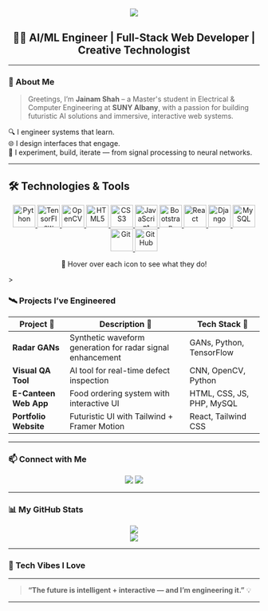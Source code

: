 <h1 align="center">
  <img src="https://readme-typing-svg.demolab.com?font=Orbitron&size=32&duration=4000&pause=1000&color=00FFCC&center=true&vCenter=true&width=750&lines=Initializing+Profile...;Launching+AI%2FML+System...;Welcome+to+Jainam+Shah's+Universe+🌌;" />
</h1>

<h2 align="center">👨‍💻 AI/ML Engineer | Full-Stack Web Developer | Creative Technologist</h2>

---

### 🧠 About Me

> Greetings, I’m **Jainam Shah** – a Master's student in Electrical & Computer Engineering at **SUNY Albany**, with a passion for building futuristic AI solutions and immersive, interactive web systems.

🔍 I engineer systems that learn.  
🌐 I design interfaces that engage.  
🧠 I experiment, build, iterate — from signal processing to neural networks.

---

## 🛠️ Technologies & Tools

<div align="center">

<!-- Tool icons with alt tooltips (hover text) -->
<a href="https://www.python.org/" title="Python – Programming Language">
  <img src="https://skillicons.dev/icons?i=python" alt="Python" height="45" />
</a>
<a href="https://www.tensorflow.org/" title="TensorFlow – Deep Learning Framework">
  <img src="https://skillicons.dev/icons?i=tensorflow" alt="TensorFlow" height="45" />
</a>
<a href="https://opencv.org/" title="OpenCV – Computer Vision Library">
  <img src="https://skillicons.dev/icons?i=opencv" alt="OpenCV" height="45" />
</a>
<a href="https://developer.mozilla.org/en-US/docs/Web/HTML" title="HTML5 – Markup Language">
  <img src="https://skillicons.dev/icons?i=html" alt="HTML5" height="45" />
</a>
<a href="https://developer.mozilla.org/en-US/docs/Web/CSS" title="CSS3 – Styling & Layout">
  <img src="https://skillicons.dev/icons?i=css" alt="CSS3" height="45" />
</a>
<a href="https://developer.mozilla.org/en-US/docs/Web/JavaScript" title="JavaScript – Frontend Logic">
  <img src="https://skillicons.dev/icons?i=javascript" alt="JavaScript" height="45" />
</a>
<a href="https://getbootstrap.com/" title="Bootstrap – Responsive Design Framework">
  <img src="https://skillicons.dev/icons?i=bootstrap" alt="Bootstrap" height="45" />
</a>
<a href="https://reactjs.org/" title="React.js – JavaScript UI Library">
  <img src="https://skillicons.dev/icons?i=react" alt="React" height="45" />
</a>
<a href="https://www.djangoproject.com/" title="Django – Python Web Framework">
  <img src="https://skillicons.dev/icons?i=django" alt="Django" height="45" />
</a>
<a href="https://www.mysql.com/" title="MySQL – Relational Database">
  <img src="https://skillicons.dev/icons?i=mysql" alt="MySQL" height="45" />
</a>
<a href="https://git-scm.com/" title="Git – Version Control">
  <img src="https://skillicons.dev/icons?i=git" alt="Git" height="45" />
</a>
<a href="https://github.com/" title="GitHub – Code Hosting & Collaboration">
  <img src="https://skillicons.dev/icons?i=github" alt="GitHub" height="45" />
</a>

</div>

<p align="center">
🧠 Hover over each icon to see what they do!
</p>
>

### 🛰️ Projects I’ve Engineered

| Project 🚀 | Description 🧾 | Tech Stack 🔧 |
|------------|----------------|----------------|
| **Radar GANs** | Synthetic waveform generation for radar signal enhancement | GANs, Python, TensorFlow |
| **Visual QA Tool** | AI tool for real-time defect inspection | CNN, OpenCV, Python |
| **E-Canteen Web App** | Food ordering system with interactive UI | HTML, CSS, JS, PHP, MySQL |
| **Portfolio Website** | Futuristic UI with Tailwind + Framer Motion | React, Tailwind CSS |

---

### 📫 Connect with Me

<p align="center">
  <a href="mailto:jainamshah3112000@gmail.com"><img src="https://img.shields.io/badge/Gmail-D14836?style=for-the-badge&logo=gmail&logoColor=white" /></a>
  <a href="https://www.linkedin.com/in/jainam-shah-78573b155/"><img src="https://img.shields.io/badge/LinkedIn-0077B5?style=for-the-badge&logo=linkedin&logoColor=white" /></a>
</p>

---

### 📊 My GitHub Stats

<p align="center">
  <img src="https://github-readme-stats.vercel.app/api?username=jainam003&show_icons=true&theme=react&hide=prs&count_private=true" />
  <br />
  <img src="https://github-readme-streak-stats.herokuapp.com?user=jainam003&theme=react&date_format=M%20j%5B%2C%20Y%5D" />
</p>

---

### 🔮 Tech Vibes I Love


---


> **“The future is intelligent + interactive — and I’m engineering it.”** 💡

---

